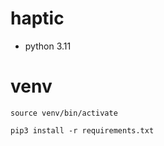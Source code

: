 # haptic

- python 3.11


# venv

```source venv/bin/activate```

```pip3 install -r requirements.txt```
